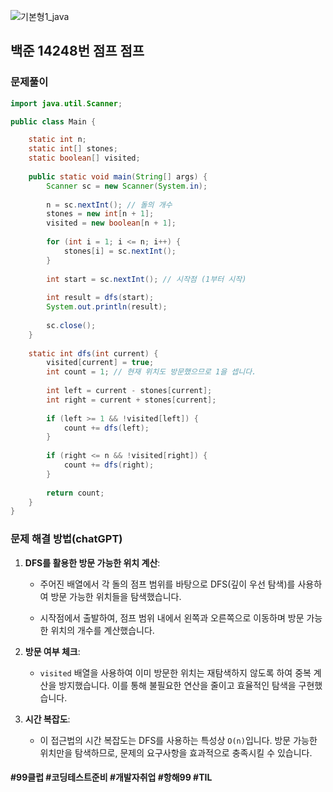 ![기본형1_java](https://github.com/user-attachments/assets/6ac5189b-a4bd-44ae-a4d4-306d6e777973)

## 백준 14248번 점프 점프

### 문제풀이

```java
import java.util.Scanner;

public class Main {

    static int n;
    static int[] stones;
    static boolean[] visited;
    
    public static void main(String[] args) {
        Scanner sc = new Scanner(System.in);
        
        n = sc.nextInt(); // 돌의 개수
        stones = new int[n + 1];
        visited = new boolean[n + 1];
        
        for (int i = 1; i <= n; i++) {
            stones[i] = sc.nextInt();
        }
        
        int start = sc.nextInt(); // 시작점 (1부터 시작)
        
        int result = dfs(start);
        System.out.println(result);
        
        sc.close();
    }
    
    static int dfs(int current) {
        visited[current] = true;
        int count = 1; // 현재 위치도 방문했으므로 1을 셉니다.
        
        int left = current - stones[current];
        int right = current + stones[current];
        
        if (left >= 1 && !visited[left]) {
            count += dfs(left);
        }
        
        if (right <= n && !visited[right]) {
            count += dfs(right);
        }
        
        return count;
    }
}
```


### 문제 해결 방법(chatGPT)

1. **DFS를 활용한 방문 가능한 위치 계산**:
   - 주어진 배열에서 각 돌의 점프 범위를 바탕으로 DFS(깊이 우선 탐색)를 사용하여 방문 가능한 위치들을 탐색했습니다.
     
   - 시작점에서 출발하여, 점프 범위 내에서 왼쪽과 오른쪽으로 이동하며 방문 가능한 위치의 개수를 계산했습니다.

2. **방문 여부 체크**:
   - `visited` 배열을 사용하여 이미 방문한 위치는 재탐색하지 않도록 하여 중복 계산을 방지했습니다. 이를 통해 불필요한 연산을 줄이고 효율적인 탐색을 구현했습니다.

3. **시간 복잡도**:
   - 이 접근법의 시간 복잡도는 DFS를 사용하는 특성상 `O(n)`입니다. 방문 가능한 위치만을 탐색하므로, 문제의 요구사항을 효과적으로 충족시킬 수 있습니다.

#### #99클럽 #코딩테스트준비 #개발자취업 #항해99 #TIL
